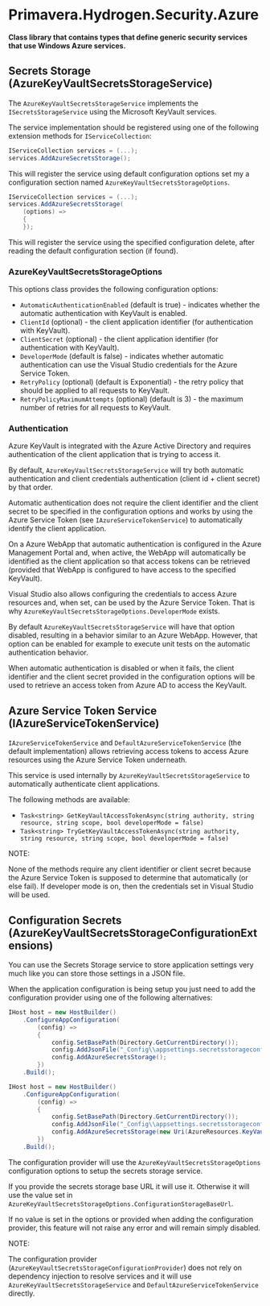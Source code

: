 # Primavera.Hydrogen.Security.Azure

**Class library that contains types that define generic security services that use Windows Azure services.**

## Secrets Storage (AzureKeyVaultSecretsStorageService)

The `AzureKeyVaultSecretsStorageService` implements the `ISecretsStorageService` using the Microsoft KeyVault services.

The service implementation should be registered using one of the following extension methods for `IServiceCollection`:

```csharp
IServiceCollection services = (...);
services.AddAzureSecretsStorage();
```

This will register the service using default configuration options set my a configuration section named `AzureKeyVaultSecretsStorageOptions`.

```csharp
IServiceCollection services = (...);
services.AddAzureSecretsStorage(
    (options) =>
    {
    });
```

This will register the service using the specified configuration delete, after reading the default configuration section (if found).

### AzureKeyVaultSecretsStorageOptions

This options class provides the following configuration options:

- `AutomaticAuthenticationEnabled` (default is true) - indicates whether the automatic authentication with KeyVault is enabled.
- `ClientId` (optional) - the client application identifier (for authentication with KeyVault).
- `ClientSecret` (optional) - the client application identifier (for authentication with KeyVault).
- `DeveloperMode` (default is false) - indicates whether automatic authentication can use the Visual Studio credentials for the Azure Service Token.
- `RetryPolicy` (optional) (default is Exponential) - the retry policy that should be applied to all requests to KeyVault.
- `RetryPolicyMaximumAttempts` (optional) (default is 3) - the maximum number of retries for all requests to KeyVault.

### Authentication

Azure KeyVault is integrated with the Azure Active Directory and requires authentication of the client application that is trying to access it.

By default, `AzureKeyVaultSecretsStorageService` will try both automatic authentication and client credentials authentication (client id + client secret) by that order.

Automatic authentication does not require the client identifier and the client secret to be specified in the configuration options and works by using the Azure
Service Token (see `IAzureServiceTokenService`) to automatically identify the client application.

On a Azure WebApp that automatic authentication is configured in the Azure Management Portal and, when active, the WebApp will automatically be identified as the
client application so that access tokens can be retrieved (provided that WebApp is configured to have access to the specified KeyVault).

Visual Studio also allows configuring the credentials to access Azure resources and, when set, can be used by the Azure Service Token. That is why `AzureKeyVaultSecretsStorageOptions.DeveloperMode` exists.

By default `AzureKeyVaultSecretsStorageService` will have that option disabled, resulting in a behavior similar to an Azure WebApp. However, that option can be enabled for example
to execute unit tests on the automatic authentication behavior.

When automatic authentication is disabled or when it fails, the client identifier and the client secret provided in the configuration options will be used to retrieve
an access token from Azure AD to access the KeyVault.

## Azure Service Token Service (IAzureServiceTokenService)

`IAzureServiceTokenService` and `DefaultAzureServiceTokenService` (the default implementation) allows retrieving access tokens to access Azure resources using the Azure Service Token underneath.

This service is used internally by `AzureKeyVaultSecretsStorageService` to automatically authenticate client applications.

The following methods are available:

- `Task<string> GetKeyVaultAccessTokenAsync(string authority, string resource, string scope, bool developerMode = false)`
- `Task<string> TryGetKeyVaultAccessTokenAsync(string authority, string resource, string scope, bool developerMode = false)`

NOTE:

None of the methods require any client identifier or client secret because the Azure Service Token is supposed to determine that automatically (or else fail). If developer mode
is on, then the credentials set in Visual Studio will be used.

## Configuration Secrets (AzureKeyVaultSecretsStorageConfigurationExtensions)

You can use the Secrets Storage service to store application settings very much like you can store those settings in a JSON file.

When the application configuration is being setup you just need to add the configuration provider using one of the following alternatives:

```c#
IHost host = new HostBuilder()
    .ConfigureAppConfiguration(
        (config) =>
        {
            config.SetBasePath(Directory.GetCurrentDirectory());
            config.AddJsonFile("_Config\\appsettings.secretsstorageconfig3.json", optional: false);
            config.AddAzureSecretsStorage();
        })
    .Build();
```

```c#
IHost host = new HostBuilder()
    .ConfigureAppConfiguration(
        (config) =>
        {
            config.SetBasePath(Directory.GetCurrentDirectory());
            config.AddJsonFile("_Config\\appsettings.secretsstorageconfig.json", optional: false);
            config.AddAzureSecretsStorage(new Uri(AzureResources.KeyVaultUrl));
        })
    .Build();
```

The configuration provider will use the `AzureKeyVaultSecretsStorageOptions` configuration options to setup the secrets storage service.

If you provide the secrets storage base URL it will use it. Otherwise it will use the value set in `AzureKeyVaultSecretsStorageOptions.ConfigurationStorageBaseUrl`.

If no value is set in the options or provided when adding the configuration provider, this feature will not raise any error and will remain simply disabled.

NOTE:

The configuration provider (`AzureKeyVaultSecretsStorageConfigurationProvider`) does not rely on dependency injection to resolve services and it will use
`AzureKeyVaultSecretsStorageService` and `DefaultAzureServiceTokenService` directly.
